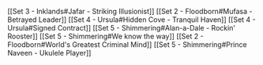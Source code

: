 [[Set 3 - Inklands#Jafar - Striking Illusionist]]
[[Set 2 - Floodborn#Mufasa - Betrayed Leader]]
[[Set 4 - Ursula#Hidden Cove - Tranquil Haven]]
[[Set 4 - Ursula#Signed Contract]]
[[Set 5 - Shimmering#Alan-a-Dale - Rockin' Rooster]] 
[[Set 5 - Shimmering#We know the way]]
[[Set 2 - Floodborn#World's Greatest Criminal Mind]]
[[Set 5 - Shimmering#Prince Naveen - Ukulele Player]]